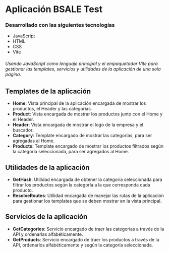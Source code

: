 # Aplicación BSALE Test

### Desarrollado con las siguientes tecnologías

- JavaScript
- HTML
- CSS
- Vite

###### Usando JavaScript como lenguaje principal y el empaquetador Vite para gestionar las templates, servicios y utilidades de la aplicación de una sola página.

## Templates de la aplicación
- **Home**: Vista principal de la aplicación encargada de mostrar los productos, el Header y las categorías.
- **Product**: Vista encargada de mostrar los productos junto con el Home y el Header.
- **Header**: Vista encargada de mostrar el logo de la empresa y el buscador. 
- **Category**: Template encargado de mostrar las categorías, para ser agregadas al Home.
- **Products**: Template encargado de mostrar los productos filtrados según la categoría seleccionada, para ser agregados al Home.

## Utilidades de la aplicación
- **GetHash**: Utilidad encargada de obtener la categoría seleccionada para filtrar los productos según la categoría a la que corresponda cada producto.
- **ResolveRoutes**: Utilidad encargada de manejar las rutas de la aplicación para gestionar los templates que se deben mostrar en la vista principal.

## Servicios de la aplicación
- **GetCategories**: Servicio encargado de traer las categorías a través de la API y ordenarlas alfabéticamente.
- **GetProducts**: Servicio encargado de traer los productos a través de la API, ordenarlos alfabéticamente y según la categoría seleccionada. 

